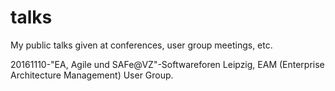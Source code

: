 # talks
My public talks given at conferences, user group meetings, etc.

20161110-"EA, Agile und SAFe@VZ"-Softwareforen Leipzig, EAM (Enterprise Architecture Management) User Group.
